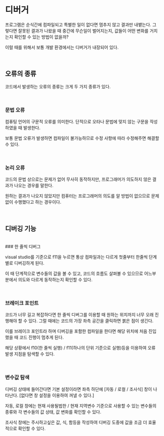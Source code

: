 # 디버거

프로그램은 순식간에 컴파일되고 특별한 일이 없다면 멈추지 않고 결과만 내뱉는다.
그렇다면 잘못된 결과가 나왔을 때 중간에 무슨일이 벌어지는지, 값들이 어떤 변화를 거치는지 확인할 수 있는 방법이 없을까?

이럴 때를 위해서 보통 개발 환경에서는 디버거가 내장되어 있다.

<br>

## 오류의 종류

코드에서 발생하는 오류의 종류는 크게 두 가지 종류가 있다.

<br>

### 문법 오류

컴퓨팅 언어의 구문적 오류를 의미한다. 단적으로 오타나 문법에 맞지 않는 구문을 작성하였을 때 발생한다.

보통 문법 오류가 발생하면 컴파일이 불가능하므로 수정 사항에 따라 수정해주면 해결할 수 있다.

<br>

### 논리 오류

코드의 문법 상으로는 문제가 없어 무사히 동작하지만, 프로그래머가 의도하지 않은 결과가 나오는 경우를 말한다.

원하는 결과가 나오지 않았지만 컴퓨터는 프로그래머의 의도를 알 방법이 없으므로 문제 없이 수행했다고 하는 경우이다.


<br>

## 디버깅 기능

<br>
### 한 줄씩 디버그

visual studio를 기준으로 f11을 누르면 통상 컴파일과는 다르게 첫줄부터 한줄씩 단계별로 디버깅하게 된다.

이 때 단계적으로 변수들의 값을 볼 수 있고, 코드의 흐름도 살펴볼 수 있으므로 어느부분에서 의도와 다르게 동작하는지 확인할 수 있다.

<br>

### 브레이크 포인트

코드가 너무 길고 복잡하다면 한 줄씩 디버그를 이용할 때 원하는 위치까지 너무 오래 진행해야 할 수 있다.
그럴 때에는 코드의 가장 좌측 공간을 클릭하면 붉은 점이 생긴다.

이를 브레이크 포인트라 하며 디버깅을 포함한 컴파일을 한다면 해당 위치에 처음 진입 했을 때 코드 진행이 멈추게 된다.

해당 상황에서 f10(한 줄씩 실행) / f11(하나의 단위 기준으로 실행)등을 이용하여 오류 발생 지점을 탐색할 수 있다.

<br>

### 변수값 탐색

디버깅 상태에 들어간다면 기본 설정이라면 좌측 하단에 [자동 / 로컬 / 조사식] 창이 나타난다.
[없다면 창 설정을 이용하여 꺼낼 수 있다.]

자동, 로컬 창에는 현재 사용될법한 / 현재 지역변수 기준으로 사용할 수 있는 변수들의 종류와 각 변수들의 값 상태, 값 변화를 확인할 수 있다.

조사식 창에는 주시하고싶은 값, 식, 함등을 작성하여 디버깅 도중에 값을 조금 더 효율적으로 확인할 수 있다.
<br>